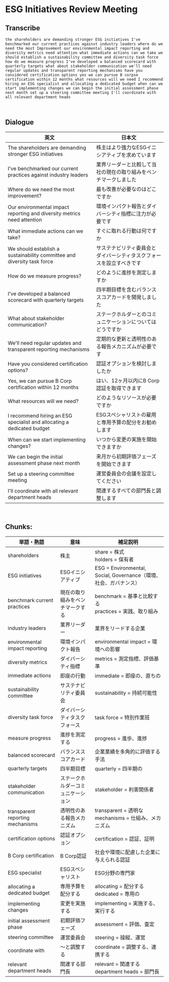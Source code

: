 # ESG Initiatives Review Meeting

## Transcribe
```
the shareholders are demanding stronger ESG initiatives I've benchmarked our current practices against industry leaders where do we need the most Improvement our environmental impact reporting and diversity metrics need attention what immediate actions can we take we should establish a sustainability committee and diversity task force how do we measure progress I've developed a balanced scorecard with quarterly targets what about stakeholder communication we'll need regular updates and transparent reporting mechanisms have you considered certification options yes we can pursue B corpse certification within 12 months what resources will we need I recommend hiring an ESG specialist and allocating a dedicated budget when can we start implementing changes we can begin the initial assessment phase next month set up a steering committee meeting I'll coordinate with all relevant department heads
```

<br>

## Dialogue

| 英文 | 日本文 |
|------|--------|
| The shareholders are demanding stronger ESG initiatives | 株主はより強力なESGイニシアティブを求めています |
| I've benchmarked our current practices against industry leaders | 業界リーダーと比較して当社の現在の取り組みをベンチマークしました |
| Where do we need the most improvement? | 最も改善が必要なのはどこですか |
| Our environmental impact reporting and diversity metrics need attention | 環境インパクト報告とダイバーシティ指標に注力が必要です |
| What immediate actions can we take? | すぐに取れる行動は何ですか |
| We should establish a sustainability committee and diversity task force | サステナビリティ委員会とダイバーシティタスクフォースを設立すべきです |
| How do we measure progress? | どのように進捗を測定しますか |
| I've developed a balanced scorecard with quarterly targets | 四半期目標を含むバランススコアカードを開発しました |
| What about stakeholder communication? | ステークホルダーとのコミュニケーションについてはどうですか |
| We'll need regular updates and transparent reporting mechanisms | 定期的な更新と透明性のある報告メカニズムが必要です |
| Have you considered certification options? | 認証オプションを検討しましたか |
| Yes, we can pursue B Corp certification within 12 months | はい、12ヶ月以内にB Corp認証を取得できます |
| What resources will we need? | どのようなリソースが必要ですか |
| I recommend hiring an ESG specialist and allocating a dedicated budget | ESGスペシャリストの雇用と専用予算の配分をお勧めします |
| When can we start implementing changes? | いつから変更の実施を開始できますか |
| We can begin the initial assessment phase next month | 来月から初期評価フェーズを開始できます |
| Set up a steering committee meeting | 運営委員会の会議を設定してください |
| I'll coordinate with all relevant department heads | 関連するすべての部門長と調整します |

<br>

## **Chunks:**

| 単語・熟語 | 意味 | 補足説明 |
|---|---|---|
| shareholders | 株主 | share = 株式<br>holders = 保有者 |
| ESG initiatives | ESGイニシアティブ | ESG = Environmental, Social, Governance（環境、社会、ガバナンス） |
| benchmark current practices | 現在の取り組みをベンチマークする | benchmark = 基準と比較する<br>practices = 実践、取り組み |
| industry leaders | 業界リーダー | 業界をリードする企業 |
| environmental impact reporting | 環境インパクト報告 | environmental impact = 環境への影響 |
| diversity metrics | ダイバーシティ指標 | metrics = 測定指標、評価基準 |
| immediate actions | 即座の行動 | immediate = 即座の、直ちの |
| sustainability committee | サステナビリティ委員会 | sustainability = 持続可能性 |
| diversity task force | ダイバーシティタスクフォース | task force = 特別作業班 |
| measure progress | 進捗を測定する | progress = 進歩、進捗 |
| balanced scorecard | バランススコアカード | 企業業績を多角的に評価する手法 |
| quarterly targets | 四半期目標 | quarterly = 四半期の |
| stakeholder communication | ステークホルダーコミュニケーション | stakeholder = 利害関係者 |
| transparent reporting mechanisms | 透明性のある報告メカニズム | transparent = 透明な<br>mechanisms = 仕組み、メカニズム |
| certification options | 認証オプション | certification = 認証、証明 |
| B Corp certification | B Corp認証 | 社会や環境に配慮した企業に与えられる認証 |
| ESG specialist | ESGスペシャリスト | ESG分野の専門家 |
| allocating a dedicated budget | 専用予算を配分する | allocating = 配分する<br>dedicated = 専用の |
| implementing changes | 変更を実施する | implementing = 実施する、実行する |
| initial assessment phase | 初期評価フェーズ | assessment = 評価、査定 |
| steering committee | 運営委員会 | steering = 操縦、運営 |
| coordinate with | ～と調整する | coordinate = 調整する、連携する |
| relevant department heads | 関連する部門長 | relevant = 関連する<br>department heads = 部門長 |
